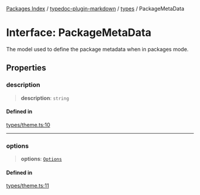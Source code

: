 [Packages Index](../../../README.md) / [typedoc-plugin-markdown](../../README.md) / [types](../README.md) / PackageMetaData

# Interface: PackageMetaData

The model used to define the package metadata when in packages mode.

## Properties

### description

> **description**: `string`

#### Defined in

[types/theme.ts:10](https://github.com/typedoc2md/typedoc-plugin-markdown/blob/352ce41370cee18034e72b7c2f3874bbfe56f96f/packages/typedoc-plugin-markdown/src/types/theme.ts#L10)

***

### options

> **options**: [`Options`](https://typedoc.org/api/classes/Configuration.Options.html)

#### Defined in

[types/theme.ts:11](https://github.com/typedoc2md/typedoc-plugin-markdown/blob/352ce41370cee18034e72b7c2f3874bbfe56f96f/packages/typedoc-plugin-markdown/src/types/theme.ts#L11)
